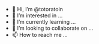 - 👋 Hi, I’m @totoratoin
- 👀 I’m interested in ...
- 🌱 I’m currently learning ...
- 💞️ I’m looking to collaborate on ...
- 📫 How to reach me ...

<!---
totoratoin/totoratoin is a ✨ special ✨ repository because its `README.md` (this file) appears on your GitHub profile.
You can click the Preview link to take a look at your changes.
--->
